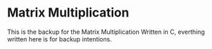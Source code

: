 # Matrix Multiplication

This is the backup for the Matrix Multiplication Written in C, everthing written here is for backup intentions.
